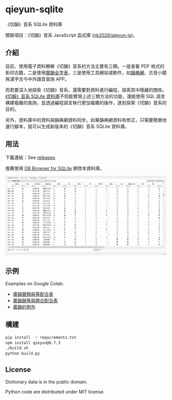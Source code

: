 # qieyun-sqlite

《切韻》音系 SQLite 資料庫

關聯項目：《切韻》音系 JavaScript 函式庫 \([nk2028/qieyun-js](https://github.com/nk2028/qieyun-js)\)。

## 介紹

目前，使用電子資料瞭解《切韻》音系的方法主要有三類。一是查看 PDF 格式的影印古籍，二是使用[廣韻全字表](https://zhuanlan.zhihu.com/p/20430939)，三是使用工具網站或軟件，如[韻典網](https://ytenx.org/)、古音小鏡與漢字古今中外讀音查詢 APP。

而若要深入地探索《切韻》音系，還需要對資料進行編程，探索其中隱藏的關係。[《切韻》音系 SQLite 資料庫](https://github.com/nk2028/qieyun-sqlite)不但能實現上述三類方法的功能，還能使用 SQL 語言構建複雜的查詢，並透過編程語言執行更加複雜的操作，達到探索《切韻》音系的目的。

另外，資料庫中的資料與韻典網資料同步。如果韻典網資料有修正，只需要簡單地運行腳本，就可以生成新版本的《切韻》音系 SQLite 資料庫。

## 用法

下載連結：See [releases](https://github.com/nk2028/qieyun-sqlite/releases).

推薦使用 [DB Browser for SQLite](https://sqlitebrowser.org/) 開啓本資料庫。

![Screenshot of DB Browser for SQLite showing the qieyun-sqlite database](screenshot.png)

## 示例

Examples on Google Colab:

- [廣韻聲類與等配合表](https://colab.research.google.com/drive/12QmUVy8xdb_Uyh562UfF0HRibJfxg7Nu)
- [廣韻韻等與開合配合表](https://colab.research.google.com/drive/1VDJJ2N4jjZZ4FsAK_bGPS5m8mIUKzhfM)
- [廣韻的例外](https://colab.research.google.com/drive/1hmCivFJ2ZWDm8b9Oyk34g-VTFYkd7BJf)

## 構建

```sh
pip install -r requirements.txt
npm install qieyun@0.7.3
./build.sh
python build.py
```

## License

Dictionary data is in the public domain.

Python code are distributed under MIT license.

